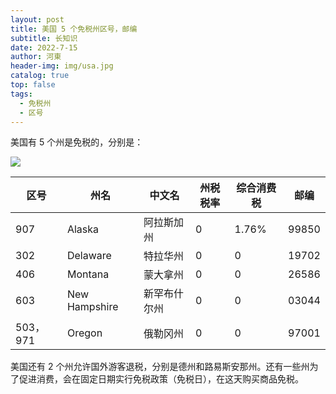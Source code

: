 ```yaml
---
layout: post
title: 美国 5 个免税州区号，邮编
subtitle: 长知识
date: 2022-7-15
author: 河東
header-img: img/usa.jpg
catalog: true
top: false
tags:
  - 免税州
  - 区号
---
```


美国有 5 个州是免税的，分别是：

![](https://i.imgur.com/O7G8fvM.png)

| 区号| 州名 | 中文名 | 州税税率 | 综合消费税 | 邮编| 
| ---|---|---|---|--- |--- |
|907 | 	Alaska | 阿拉斯加州 | 0 | 1.76%|99850| 
| 302|  Delaware |  特拉华州 |  0 | 0  |19702| 
|406|  Montana |  蒙大拿州 |  0 |  0 |26586| 
| 603|  New Hampshire |  新罕布什尔州 | 0  | 0  |03044| 
|503，971 | Oregon  | 俄勒冈州  |  0 | 0  |97001| 

美国还有 2 个州允许国外游客退税，分别是德州和路易斯安那州。还有一些州为了促进消费，会在固定日期实行免税政策（免税日），在这天购买商品免税。